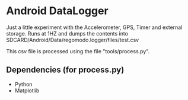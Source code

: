 Android DataLogger
==================

Just a little experiment with the Accelerometer, GPS, Timer and external storage.
Runs at 1HZ and dumps the contents into SDCARD/Android/Data/regomodo.logger/files/test.csv

This csv file is processed using the file "tools/process.py".

Dependencies (for process.py)
------------
+   Python
+   Matplotlib

